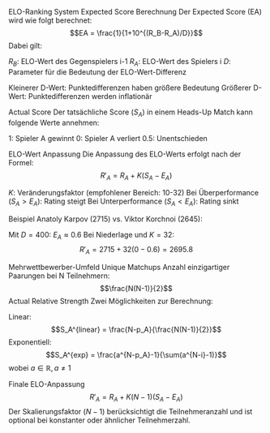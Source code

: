 ELO-Ranking System
Expected Score Berechnung
Der Expected Score (EA) wird wie folgt berechnet:
$$EA = \frac{1}{1+10^{(R_B-R_A)/D}}$$
Dabei gilt:

$R_B$: ELO-Wert des Gegenspielers i-1
$R_A$: ELO-Wert des Spielers i
$D$: Parameter für die Bedeutung der ELO-Wert-Differenz

Kleinerer D-Wert: Punktedifferenzen haben größere Bedeutung
Größerer D-Wert: Punktedifferenzen werden inflationär



Actual Score
Der tatsächliche Score ($S_A$) in einem Heads-Up Match kann folgende Werte annehmen:

1: Spieler A gewinnt
0: Spieler A verliert
0.5: Unentschieden

ELO-Wert Anpassung
Die Anpassung des ELO-Werts erfolgt nach der Formel:
$$R'_A = R_A + K(S_A - E_A)$$

$K$: Veränderungsfaktor (empfohlener Bereich: 10-32)
Bei Überperformance ($S_A > E_A$): Rating steigt
Bei Unterperformance ($S_A < E_A$): Rating sinkt

Beispiel
Anatoly Karpov (2715) vs. Viktor Korchnoi (2645):

Mit $D = 400$: $E_A ≈ 0.6$
Bei Niederlage und $K = 32$:
$$R'_A = 2715 + 32(0-0.6) = 2695.8$$

Mehrwettbewerber-Umfeld
Unique Matchups
Anzahl einzigartiger Paarungen bei N Teilnehmern:
$$\frac{N(N-1)}{2}$$
Actual Relative Strength
Zwei Möglichkeiten zur Berechnung:

Linear:
$$S_A^{linear} = \frac{N-p_A}{\frac{N(N-1)}{2}}$$
Exponentiell:
$$S_A^{exp} = \frac{a^{N-p_A}-1}{\sum(a^{N-i}-1)}$$
wobei $a \in \mathbb{R}, a \neq 1$

Finale ELO-Anpassung
$$R'_A = R_A + K(N-1)(S_A-E_A)$$
Der Skalierungsfaktor $(N-1)$ berücksichtigt die Teilnehmeranzahl und ist optional bei konstanter oder ähnlicher Teilnehmerzahl.
